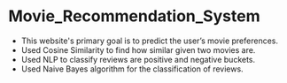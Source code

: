 # Movie_Recommendation_System
* This website's primary goal is to predict the user’s movie preferences.
* Used Cosine Similarity to find how similar given two movies are.
* Used NLP to classify reviews are positive and negative buckets.
* Used Naive Bayes algorithm for the classification of reviews.
